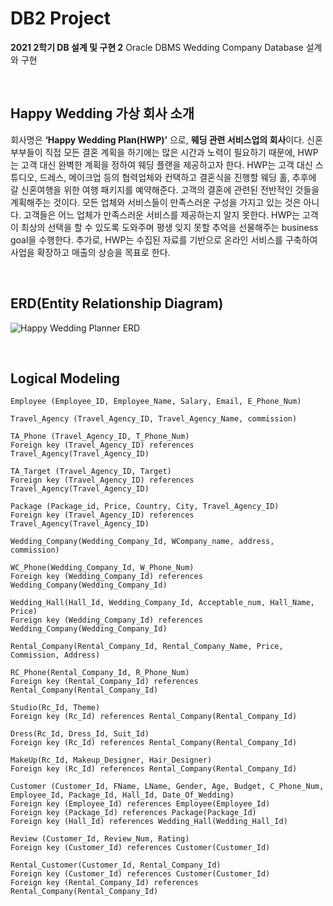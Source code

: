 # DB2 Project
**2021 2학기 DB 설계 및 구현 2** Oracle DBMS Wedding Company Database 설계와 구현

<br>

## Happy Wedding 가상 회사 소개
회사명은 **‘Happy Wedding Plan(HWP)’** 으로, **웨딩 관련 서비스업의 회사**이다. 신혼부부들이 직접 모든 결혼 계획을 하기에는 많은 시간과 노력이 필요하기 때문에, HWP는 고객 대신 완벽한 계획을 정하여 웨딩 플랜을 제공하고자 한다.
HWP는 고객 대신 스튜디오, 드레스, 메이크업 등의 협력업체와 컨택하고 결혼식을 진행할 웨딩 홀, 추후에 갈 신혼여행을 위한 여행 패키지를 예약해준다. 고객의 결혼에 관련된 전반적인 것들을 계획해주는 것이다.
모든 업체와 서비스들이 만족스러운 구성을 가지고 있는 것은 아니다. 고객들은 어느 업체가 만족스러운 서비스를 제공하는지 알지 못한다. 
HWP는 고객이 최상의 선택을 할 수 있도록 도와주며 평생 잊지 못할 추억을 선물해주는 business goal을 수행한다. 
추가로, HWP는 수집된 자료를 기반으로 온라인 서비스를 구축하여 사업을 확장하고 매출의 상승을 목표로 한다.

<br>

## ERD(Entity Relationship Diagram)
![Happy Wedding Planner ERD](https://github.com/user-attachments/assets/37e0d5f0-c952-4d60-99c3-bf14c0719d57)

<br>

## Logical Modeling
```
Employee (Employee_ID, Employee_Name, Salary, Email, E_Phone_Num)

Travel_Agency (Travel_Agency_ID, Travel_Agency_Name, commission)

TA_Phone (Travel_Agency_ID, T_Phone_Num)
Foreign key (Travel_Agency_ID) references Travel_Agency(Travel_Agency_ID)

TA_Target (Travel_Agency_ID, Target)
Foreign key (Travel_Agency_ID) references Travel_Agency(Travel_Agency_ID)

Package (Package_id, Price, Country, City, Travel_Agency_ID)
Foreign key (Travel_Agency_ID) references Travel_Agency(Travel_Agency_ID)

Wedding_Company(Wedding_Company_Id, WCompany_name, address, commission)

WC_Phone(Wedding_Company_Id, W_Phone_Num)
Foreign key (Wedding_Company_Id) references Wedding_Company(Wedding_Company_Id)

Wedding_Hall(Hall_Id, Wedding_Company_Id, Acceptable_num, Hall_Name, Price)
Foreign key (Wedding_Company_Id) references Wedding_Company(Wedding_Company_Id)

Rental_Company(Rental_Company_Id, Rental_Company_Name, Price, Commission, Address)

RC_Phone(Rental_Company_Id, R_Phone_Num)
Foreign key (Rental_Company_Id) references Rental_Company(Rental_Company_Id)

Studio(Rc_Id, Theme)
Foreign key (Rc_Id) references Rental_Company(Rental_Company_Id)

Dress(Rc_Id, Dress_Id, Suit_Id)
Foreign key (Rc_Id) references Rental_Company(Rental_Company_Id)

MakeUp(Rc_Id, Makeup_Designer, Hair_Designer)
Foreign key (Rc_Id) references Rental_Company(Rental_Company_Id)

Customer (Customer_Id, FName, LName, Gender, Age, Budget, C_Phone_Num, Employee_Id, Package_Id, Hall_Id, Date_Of_Wedding)
Foreign key (Employee_Id) references Employee(Employee_Id)
Foreign key (Package_Id) references Package(Package_Id)
Foreign key (Hall_Id) references Wedding_Hall(Wedding_Hall_Id)

Review (Customer_Id, Review_Num, Rating)
Foreign key (Customer_Id) references Customer(Customer_Id)

Rental_Customer(Customer_Id, Rental_Company_Id)
Foreign key (Customer_Id) references Customer(Customer_Id)
Foreign key (Rental_Company_Id) references Rental_Company(Rental_Company_Id)
```
